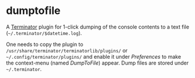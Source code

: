 dumptofile
==========

A [Terminator](https://terminator-gtk3.readthedocs.io/) plugin for 1-click dumping of the console contents to a text file (`~/.terminator/$datetime.log`).

One needs to copy the plugin to `/usr/share/terminator/terminatorlib/plugins/` or `~/.config/terminator/plugins/` and enable it under _Preferences_ to make the context-menu (named _DumpToFile_) appear. Dump files are stored under `~/.terminator`.
